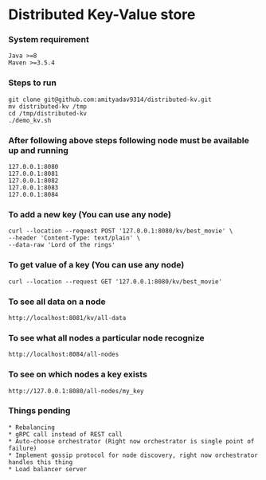 # Distributed Key-Value store

### System requirement
    Java >=8
    Maven >=3.5.4
    
### Steps to run
    git clone git@github.com:amityadav9314/distributed-kv.git
    mv distributed-kv /tmp
    cd /tmp/distributed-kv
    ./demo_kv.sh
    
### After following above steps following node must be available up and running
    127.0.0.1:8080
    127.0.0.1:8081
    127.0.0.1:8082
    127.0.0.1:8083
    127.0.0.1:8084
    
### To add a new key (You can use any node)
    curl --location --request POST '127.0.0.1:8080/kv/best_movie' \
    --header 'Content-Type: text/plain' \
    --data-raw 'Lord of the rings'
    
### To get value of a key (You can use any node)
    curl --location --request GET '127.0.0.1:8080/kv/best_movie'
    
### To see all data on a node
    http://localhost:8081/kv/all-data
    
### To see what all nodes a particular node recognize
    http://localhost:8084/all-nodes
    
### To see on which nodes a key exists
    http://127.0.0.1:8080/all-nodes/my_key
    
### Things pending
    * Rebalancing
    * gRPC call instead of REST call
    * Auto-choose orchestrator (Right now orchestrator is single point of failure)
    * Implement gossip protocol for node discovery, right now orchestrator handles this thing
    * Load balancer server
    


